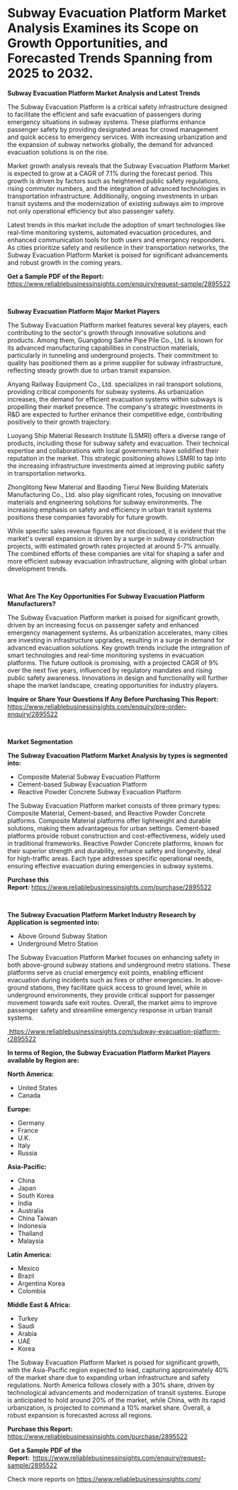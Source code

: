 <p><h1>Subway Evacuation Platform Market Analysis Examines its Scope on Growth Opportunities, and Forecasted Trends Spanning from 2025 to 2032.</h1></p><p><strong>Subway Evacuation Platform Market Analysis and Latest Trends</strong></p>
<p><p>The Subway Evacuation Platform is a critical safety infrastructure designed to facilitate the efficient and safe evacuation of passengers during emergency situations in subway systems. These platforms enhance passenger safety by providing designated areas for crowd management and quick access to emergency services. With increasing urbanization and the expansion of subway networks globally, the demand for advanced evacuation solutions is on the rise.</p><p>Market growth analysis reveals that the Subway Evacuation Platform Market is expected to grow at a CAGR of 7.1% during the forecast period. This growth is driven by factors such as heightened public safety regulations, rising commuter numbers, and the integration of advanced technologies in transportation infrastructure. Additionally, ongoing investments in urban transit systems and the modernization of existing subways aim to improve not only operational efficiency but also passenger safety.</p><p>Latest trends in this market include the adoption of smart technologies like real-time monitoring systems, automated evacuation procedures, and enhanced communication tools for both users and emergency responders. As cities prioritize safety and resilience in their transportation networks, the Subway Evacuation Platform Market is poised for significant advancements and robust growth in the coming years.</p></p>
<p><strong>Get a Sample PDF of the Report:&nbsp;</strong> <a href="https://www.reliablebusinessinsights.com/enquiry/request-sample/2895522?utm_campaign=2242&utm_medium=2&utm_source=Github&utm_content=ia&utm_term=15032025&utm_id=subway-evacuation-platform">https://www.reliablebusinessinsights.com/enquiry/request-sample/2895522</a></p>
<p>&nbsp;</p>
<p><strong>Subway Evacuation Platform Major Market Players</strong></p>
<p><p>The Subway Evacuation Platform market features several key players, each contributing to the sector's growth through innovative solutions and products. Among them, Guangdong Sanhe Pipe Pile Co., Ltd. is known for its advanced manufacturing capabilities in construction materials, particularly in tunneling and underground projects. Their commitment to quality has positioned them as a prime supplier for subway infrastructure, reflecting steady growth due to urban transit expansion.</p><p>Anyang Railway Equipment Co., Ltd. specializes in rail transport solutions, providing critical components for subway systems. As urbanization increases, the demand for efficient evacuation systems within subways is propelling their market presence. The company's strategic investments in R&D are expected to further enhance their competitive edge, contributing positively to their growth trajectory.</p><p>Luoyang Ship Material Research Institute (LSMRI) offers a diverse range of products, including those for subway safety and evacuation. Their technical expertise and collaborations with local governments have solidified their reputation in the market. This strategic positioning allows LSMRI to tap into the increasing infrastructure investments aimed at improving public safety in transportation networks.</p><p>Zhonglitong New Material and Baoding Tierui New Building Materials Manufacturing Co., Ltd. also play significant roles, focusing on innovative materials and engineering solutions for subway environments. The increasing emphasis on safety and efficiency in urban transit systems positions these companies favorably for future growth.</p><p>While specific sales revenue figures are not disclosed, it is evident that the market's overall expansion is driven by a surge in subway construction projects, with estimated growth rates projected at around 5-7% annually. The combined efforts of these companies are vital for shaping a safer and more efficient subway evacuation infrastructure, aligning with global urban development trends.</p></p>
<p>&nbsp;</p>
<p><strong>What Are The Key Opportunities For Subway Evacuation Platform Manufacturers?</strong></p>
<p><p>The Subway Evacuation Platform market is poised for significant growth, driven by an increasing focus on passenger safety and enhanced emergency management systems. As urbanization accelerates, many cities are investing in infrastructure upgrades, resulting in a surge in demand for advanced evacuation solutions. Key growth trends include the integration of smart technologies and real-time monitoring systems in evacuation platforms. The future outlook is promising, with a projected CAGR of 9% over the next five years, influenced by regulatory mandates and rising public safety awareness. Innovations in design and functionality will further shape the market landscape, creating opportunities for industry players.</p></p>
<p><strong>Inquire or Share Your Questions If Any Before Purchasing This Report:</strong> <a href="https://www.reliablebusinessinsights.com/enquiry/pre-order-enquiry/2895522?utm_campaign=2242&utm_medium=2&utm_source=Github&utm_content=ia&utm_term=15032025&utm_id=subway-evacuation-platform">https://www.reliablebusinessinsights.com/enquiry/pre-order-enquiry/2895522</a></p>
<p>&nbsp;</p>
<p><strong>Market Segmentation</strong></p>
<p><strong>The Subway Evacuation Platform Market Analysis by types is segmented into:</strong></p>
<p><ul><li>Composite Material Subway Evacuation Platform</li><li>Cement-based Subway Evacuation Platform</li><li>Reactive Powder Concrete Subway Evacuation Platform</li></ul></p>
<p><p>The Subway Evacuation Platform market consists of three primary types: Composite Material, Cement-based, and Reactive Powder Concrete platforms. Composite Material platforms offer lightweight and durable solutions, making them advantageous for urban settings. Cement-based platforms provide robust construction and cost-effectiveness, widely used in traditional frameworks. Reactive Powder Concrete platforms, known for their superior strength and durability, enhance safety and longevity, ideal for high-traffic areas. Each type addresses specific operational needs, ensuring effective evacuation during emergencies in subway systems.</p></p>
<p><strong>Purchase this Report:&nbsp;</strong><a href="https://www.reliablebusinessinsights.com/purchase/2895522?utm_campaign=2242&utm_medium=2&utm_source=Github&utm_content=ia&utm_term=15032025&utm_id=subway-evacuation-platform">https://www.reliablebusinessinsights.com/purchase/2895522</a></p>
<p>&nbsp;</p>
<p><strong>The Subway Evacuation Platform Market Industry Research by Application is segmented into:</strong></p>
<p><ul><li>Above Ground Subway Station</li><li>Underground Metro Station</li></ul></p>
<p><p>The Subway Evacuation Platform Market focuses on enhancing safety in both above-ground subway stations and underground metro stations. These platforms serve as crucial emergency exit points, enabling efficient evacuation during incidents such as fires or other emergencies. In above-ground stations, they facilitate quick access to ground level, while in underground environments, they provide critical support for passenger movement towards safe exit routes. Overall, the market aims to improve passenger safety and streamline emergency response in urban transit systems.</p></p>
<p><a href="https://www.reliablebusinessinsights.com/subway-evacuation-platform-r2895522?utm_campaign=2242&utm_medium=2&utm_source=Github&utm_content=ia&utm_term=15032025&utm_id=subway-evacuation-platform">&nbsp;https://www.reliablebusinessinsights.com/subway-evacuation-platform-r2895522</a></p>
<p><strong>In terms of Region, the Subway Evacuation Platform Market Players available by Region are:</strong></p>
<p>
    <p> <strong> North America: </strong>
        <ul>
            <li>United States</li>
            <li>Canada</li>
        </ul>
        </p> 
    <p> <strong> Europe: </strong>
        <ul>
            <li>Germany</li>
            <li>France</li>
            <li>U.K.</li>
            <li>Italy</li>
            <li>Russia</li>
        </ul>
        </p> 
    <p> <strong> Asia-Pacific: </strong>
        <ul>
            <li>China</li>
            <li>Japan</li>
            <li>South Korea</li>
            <li>India</li>
            <li>Australia</li>
            <li>China Taiwan</li>
            <li>Indonesia</li>
            <li>Thailand</li>
            <li>Malaysia</li>
        </ul>
        </p> 
    <p> <strong> Latin America: </strong>
        <ul>
            <li>Mexico</li>
            <li>Brazil</li>
            <li>Argentina Korea</li>
            <li>Colombia</li>
        </ul>
        </p> 
    <p> <strong> Middle East & Africa: </strong>
        <ul>
            <li>Turkey</li>
            <li>Saudi</li>
            <li>Arabia</li>
            <li>UAE</li>
            <li>Korea</li>
        </ul>
    </p>
    </p>
<p><p>The Subway Evacuation Platform Market is poised for significant growth, with the Asia-Pacific region expected to lead, capturing approximately 40% of the market share due to expanding urban infrastructure and safety regulations. North America follows closely with a 30% share, driven by technological advancements and modernization of transit systems. Europe is anticipated to hold around 20% of the market, while China, with its rapid urbanization, is projected to command a 10% market share. Overall, a robust expansion is forecasted across all regions.</p></p>
<p><strong>Purchase this Report: </strong><a href="https://www.reliablebusinessinsights.com/purchase/2895522?utm_campaign=2242&utm_medium=2&utm_source=Github&utm_content=ia&utm_term=15032025&utm_id=subway-evacuation-platform">https://www.reliablebusinessinsights.com/purchase/2895522</a></p>
<p>&nbsp;<strong>Get a Sample PDF of the Report:&nbsp;&nbsp;</strong><a href="https://www.reliablebusinessinsights.com/enquiry/request-sample/2895522?utm_campaign=2242&utm_medium=2&utm_source=Github&utm_content=ia&utm_term=15032025&utm_id=subway-evacuation-platform">https://www.reliablebusinessinsights.com/enquiry/request-sample/2895522</a></p>
<p><strong></strong></p>
<p>Check more reports on <a href="https://www.reliablebusinessinsights.com/?utm_campaign=2242&utm_medium=2&utm_source=Github&utm_content=ia&utm_term=15032025&utm_id=subway-evacuation-platform">https://www.reliablebusinessinsights.com/</a></p>